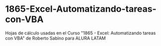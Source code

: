 # 1865-Excel-Automatizando-tareas-con-VBA
Hojas de cálculo usadas en el Curso "1865 - Excel: Automatizando tareas con VBA" de Roberto Sabino para ALURA LATAM
